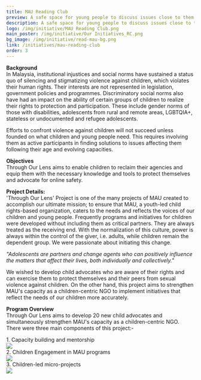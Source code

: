 ```yaml
---
title: MAU Reading Club
preview: A safe space for young people to discuss issues close to them and further develop their advocacy skills.
description: A safe space for young people to discuss issues close to them and further develop their advocacy skills.
logo: /img/initiative/MAU Reading Club.png
main_poster: /img/initiative/Our Initiatives_RC.png
bg_image: /img/initiative/read-mau-bg.png
link: /initiatives/mau-reading-club
order: 3
---
```


**Background**  
In Malaysia, institutional injustices and social norms have sustained a status quo of silencing and stigmatizing violence against children, which violates their human rights. Their interests are not represented in legislation, government policies and programmes. Discriminatory social norms also have had an impact on the ability of certain groups of children to realize their rights to protection and participation. These include gender norms of those with disabilities, adolescents from rural and remote areas, LGBTQIA+, stateless or undocumented and refugee adolescents.

Efforts to confront violence against children will not succeed unless founded on what children and young people need. This requires involving them as active participants in finding solutions to issues affecting them following their age and evolving capacities.

**Objectives**  
Through Our Lens aims to enable children to reclaim their agencies and equip them with the necessary knowledge and tools to protect themselves and advocate for online safety.

**Project Details:**  
'Through Our Lens' Project is one of the many projects of MAU created to accomplish our ultimate mission; to ensure that MAU, a youth-led child rights-based organization, caters to the needs and reflects the voices of our children and young people. Frequently programs and initiatives for children were developed without including them as critical partners. They are always treated as the receiving end. With the normalization of this culture, power is always within the control of the giver, i.e. adults, while children remain the dependent group. We were passionate about initiating this change.

_"Adolescents are partners and change agents who can positively influence the matters that affect their lives, both individually and collectively."_

We wished to develop child advocates who are aware of their rights and can exercise them to protect themselves and their peers from sexual violence against children. On the other hand, this project aims to strengthen MAU's capacity as a children-centric NGO to implement initiatives that reflect the needs of our children more accurately.

<!-- <div class="flex justify-center">
<div>
    <img src="/img/carousell/1.png" class="md:object-cover md:h-72 md:w-96 ...">
</div>

</div>
  -->

**Program Overview**  
Through Our Lens aims to develop 20 new child advocates and simultaneously strengthen MAU's capacity as a children-centric NGO. There were three main components of this project:-

<div class="grid grid-cols-3 gap-6">
  <div class="...">1. Capacity building and mentorship
    <div class="flex justify-center">
<div> 
    <img src="/img/carousell/2.png" class="md:object-contain md:h-48 md:w-72 ...">
</div>
  
</div>

  </div>
  <div class="...">2. Children Engagement in MAU programs
    <div class="flex justify-center">
<div> 
    <img src="/img/carousell/3.png" class="md:object-contain md:h-48 md:w-72 ...">
</div>
  
</div>
  </div>
  <div class="...">3. Children-led micro-projects
  <div class="flex justify-center">
<div> 
    <img src="/img/carousell/4.png" class="md:object-contain md:h-48 md:w-72 ...">
</div>
  
</div>
  </div>
</div>
